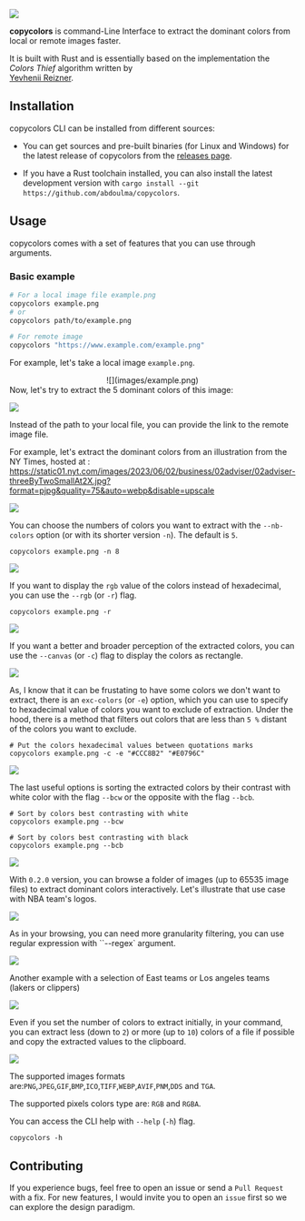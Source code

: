 ![](images/logo.png)

**copycolors** is command-Line Interface to extract the dominant colors from local or remote images faster.

It is built with Rust and is essentially based on the implementation the _Colors Thief_ algorithm written by  
[Yevhenii Reizner](https://github.com/RazrFalcon/color-thief-rs).

## Installation

copycolors CLI can be installed from different sources:

- You can get sources and pre-built binaries (for Linux and Windows) for the latest release of copycolors from the [releases page](https://www.github.com/abdoulma/copycolors/releases).

- If you have a Rust toolchain installed, you can also install the latest development version with `cargo install --git https://github.com/abdoulma/copycolors`.

## Usage

copycolors comes with a set of features that you can use through arguments.

### Basic example

```bash
# For a local image file example.png
copycolors example.png
# or
copycolors path/to/example.png

# For remote image
copycolors "https://www.example.com/example.png"
```

For example,  let's take a local image `example.png`.

<div align="center">
![](images/example.png)
</div> 
Now, let's try to extract the 5 dominant colors of this  image: 

![](images/cast/ex1.gif)

Instead of the path to your local file, you can provide the link to the remote image file. 

For example, let's extract the dominant colors  from an illustration from the NY Times, hosted at : <https://static01.nyt.com/images/2023/06/02/business/02adviser/02adviser-threeByTwoSmallAt2X.jpg?format=pjpg&quality=75&auto=webp&disable=upscale>

![](images/cast/ex2.gif)

You can choose the numbers of colors you want to extract with the `--nb-colors` option (or with its shorter version `-n`). The default is `5`.

```
copycolors example.png -n 8
```

![](images/cast/ex3.gif)

If you want to display the `rgb` value of the colors instead of hexadecimal, you can use the `--rgb` (or `-r`) flag.

```
copycolors example.png -r
```
![](images/cast/ex4.gif)

If you want a better and broader perception of the extracted colors, you can use the `--canvas` (or `-c`) flag to display the colors as rectangle.

![](images/cast/ex5.gif)

As, I know that it can be frustating to have some colors we don't want to extract, there is an `exc-colors` (or `-e`) option, which you can use to specify to hexadecimal value of colors you want to exclude of extraction. Under the hood, there is a method that filters out colors that are less than `5 %` distant of the colors you want to exclude.

```
# Put the colors hexadecimal values between quotations marks
copycolors example.png -c -e "#CCC8B2" "#E0796C"
```

![](images/cast/ex6.gif)
 

The last useful options is sorting the extracted colors by their contrast with white color with the flag `--bcw` or the opposite with the flag `--bcb`.

```
# Sort by colors best contrasting with white
copycolors example.png --bcw

# Sort by colors best contrasting with black
copycolors example.png --bcb
```

![](images/cast/ex7.gif)

With `0.2.0` version, you can browse a folder of images (up to 65535 image files) to extract dominant colors interactively.
Let's illustrate that use case with NBA team's logos.

![](images/cast/ex8.gif)

As in your browsing, you can need more granularity filtering, you can use regular expression with ``--regex` argument.   

![](images/cast/ex9.gif)

Another example with a selection of East teams or Los angeles teams (lakers or clippers)

![](images/cast/ex10.gif)

Even if you set the number of colors to extract initially, in your command, you can extract less (down to `2`)  or more (up to `10`) colors of a file if possible and copy the extracted values to the clipboard.

![](images/cast/ex11.gif)



The supported images formats are:`PNG`,`JPEG`,`GIF`,`BMP`,`ICO`,`TIFF`,`WEBP`,`AVIF`,`PNM`,`DDS` and `TGA`.

The supported pixels colors type are: `RGB` and `RGBA`.

You can access the CLI help with `--help` (`-h`) flag.

```
copycolors -h
```

## Contributing

If you experience bugs, feel free to open an issue or send a `Pull Request` with a fix. For new features, I would invite you to open an `issue` first so we can explore the design paradigm.
